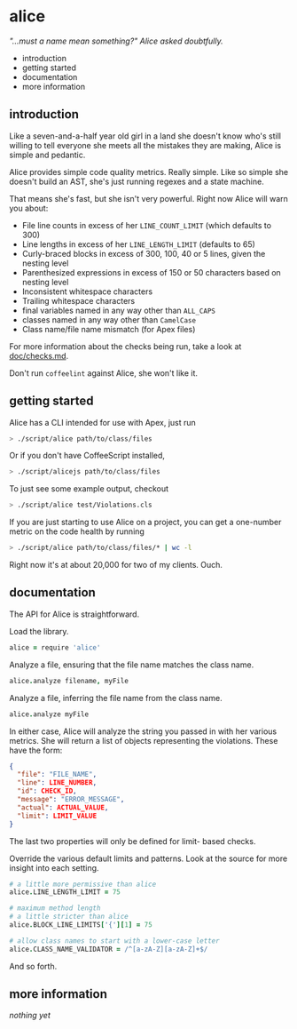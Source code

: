 alice
=====

_"...must a name mean something?" Alice asked doubtfully._

 * introduction
 * getting started
 * documentation
 * more information

introduction
------------

Like a seven-and-a-half year old girl in a land she doesn't
know who's still willing to tell everyone she meets all
the mistakes they are making, Alice is simple and pedantic.

Alice provides simple code quality metrics.  Really simple.
Like so simple she doesn't build an AST, she's just running
regexes and a state machine.

That means she's fast, but she isn't very powerful.  Right
now Alice will warn you about:

 * File line counts in excess of her `LINE_COUNT_LIMIT`
   (which defaults to 300)
 * Line lengths in excess of her `LINE_LENGTH_LIMIT`
   (defaults to 65)
 * Curly-braced blocks in excess of 300, 100, 40 or 5 lines,
   given the nesting level
 * Parenthesized expressions in excess of 150 or 50
   characters based on nesting level
 * Inconsistent whitespace characters
 * Trailing whitespace characters
 * final variables named in any way other than `ALL_CAPS`
 * classes named in any way other than `CamelCase`
 * Class name/file name mismatch (for Apex files)

For more information about the checks being run, take a
look at [doc/checks.md](https://github.com/couchand/alice/blob/master/doc/checks.md).

Don't run `coffeelint` against Alice, she won't like it.

getting started
---------------

Alice has a CLI intended for use with Apex, just run

```bash
> ./script/alice path/to/class/files
```

Or if you don't have CoffeeScript installed,

```bash
> ./script/alicejs path/to/class/files
```

To just see some example output, checkout

```bash
> ./script/alice test/Violations.cls
```

If you are just starting to use Alice on a project,
you can get a one-number metric on the code health
by running

```bash
> ./script/alice path/to/class/files/* | wc -l
```

Right now it's at about 20,000 for two of my clients.
Ouch.

documentation
-------------

The API for Alice is straightforward.

Load the library.

```coffeescript
alice = require 'alice'
```

Analyze a file, ensuring that the file name matches the
class name.

```coffeescript
alice.analyze filename, myFile
```

Analyze a file, inferring the file name from the class name.

```coffeescript
alice.analyze myFile
```

In either case, Alice will analyze the string you passed in
with her various metrics.  She will return a list of objects
representing the violations.  These have the form:

```json
{
  "file": "FILE_NAME",
  "line": LINE_NUMBER,
  "id": CHECK_ID,
  "message": "ERROR_MESSAGE",
  "actual": ACTUAL_VALUE,
  "limit": LIMIT_VALUE
}
```

The last two properties will only be defined for limit-
based checks.

Override the various default limits and patterns.  Look at
the source for more insight into each setting.

```coffeescript
# a little more permissive than alice
alice.LINE_LENGTH_LIMIT = 75

# maximum method length
# a little stricter than alice
alice.BLOCK_LINE_LIMITS['{'][1] = 75

# allow class names to start with a lower-case letter
alice.CLASS_NAME_VALIDATOR = /^[a-zA-Z][a-zA-Z]+$/
```

And so forth.

more information
----------------

_nothing yet_

